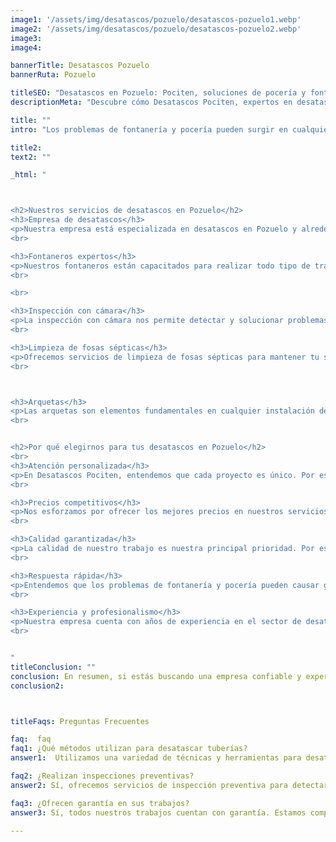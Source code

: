 ```yaml
---
image1: '/assets/img/desatascos/pozuelo/desatascos-pozuelo1.webp'
image2: '/assets/img/desatascos/pozuelo/desatascos-pozuelo2.webp'
image3:
image4:

bannerTitle: Desatascos Pozuelo
bannerRuta: Pozuelo

titleSEO: "Desatascos en Pozuelo: Pociten, soluciones de pocería y fontanería"
descriptionMeta: "Descubre cómo Desatascos Pociten, expertos en desatascos y desatrancos en Pozuelo, ofrece servicios integrales de fontanería, obras de pocería, inspección con cámara y limpieza de fosas sépticas."

title: ""
intro: "Los problemas de fontanería y pocería pueden surgir en cualquier momento y, a menudo, requieren una atención inmediata. En Desatascos Pociten, entendemos la importancia de contar con un aliado de confianza que ofrezca soluciones rápidas y eficientes en estos casos. En este artículo, te presentamos todo lo que necesitas saber sobre nuestros servicios y cómo podemos ser tu mejor opción para solucionar tus problemas de fontanería y pocería en Pozuelo."

title2: 
text2: ""

_html: "



<h2>Nuestros servicios de desatascos en Pozuelo</h2>
<h3>Empresa de desatascos</h3>
<p>Nuestra empresa está especializada en desatascos en Pozuelo y alrededores. Contamos con un equipo de profesionales altamente cualificados para atender cualquier tipo de problema relacionado con tuberías, fosas sépticas y otros sistemas de saneamiento.</p>
<br>

<h3>Fontaneros expertos</h3>
<p>Nuestros fontaneros están capacitados para realizar todo tipo de trabajos relacionados con la fontanería, desde reparaciones hasta instalaciones de sistemas de agua y calefacción. No importa si se trata de un problema menor o una obra de gran envergadura, siempre estaremos a tu disposición para ofrecerte las mejores soluciones.</p>
<br>

<br>

<h3>Inspección con cámara</h3>
<p>La inspección con cámara nos permite detectar y solucionar problemas de manera rápida y eficiente. Nuestros equipos de última generación nos permiten localizar atascos, fugas y otros problemas en tuberías y sistemas de alcantarillado sin necesidad de realizar obras.</p>
<br>

<h3>Limpieza de fosas sépticas</h3>
<p>Ofrecemos servicios de limpieza de fosas sépticas para mantener tu sistema de saneamiento en óptimas condiciones. Realizamos vaciado, limpieza y mantenimiento de fosas sépticas, garantizando la correcta eliminación de los residuos y previniendo problemas futuros.</p>
<br>



<h3>Arquetas</h3>
<p>Las arquetas son elementos fundamentales en cualquier instalación de fontanería. En Desatascos Pociten ofrecemos servicios de limpieza y mantenimiento de arquetas, así como su reparación y sustitución en caso de que sea necesario.</p>
<br>


<h2>Por qué elegirnos para tus desatascos en Pozuelo</h2>
<br>
<h3>Atención personalizada</h3>
<p>En Desatascos Pociten, entendemos que cada proyecto es único. Por eso, ofrecemos atención personalizada a cada uno de nuestros clientes, asegurándonos de entender sus necesidades y proporcionar soluciones adaptadas a cada caso.</p>
<br>

<h3>Precios competitivos</h3>
<p>Nos esforzamos por ofrecer los mejores precios en nuestros servicios de desatascos en Pozuelo, sin sacrificar la calidad del trabajo. Nuestras tarifas son transparentes y ajustadas a las necesidades de cada cliente.</p>
<br>

<h3>Calidad garantizada</h3>
<p>La calidad de nuestro trabajo es nuestra principal prioridad. Por eso, empleamos las mejores técnicas y equipos disponibles en el mercado, y capacitamos constantemente a nuestro personal para garantizar un servicio de excelencia en todos nuestros proyectos de desatascos en Pozuelo.</p>
<br>

<h3>Respuesta rápida</h3>
<p>Entendemos que los problemas de fontanería y pocería pueden causar grandes inconvenientes en tu día a día. Por eso, nos esforzamos en brindar una respuesta rápida y eficiente a tus necesidades, ofreciendo servicios de urgencia las 24 horas del día, los 7 días de la semana.</p>
<br>

<h3>Experiencia y profesionalismo</h3>
<p>Nuestra empresa cuenta con años de experiencia en el sector de desatascos y fontanería, y nuestro equipo de profesionales altamente cualificados garantiza el éxito en cada uno de nuestros proyectos.</p>
<br>


"
titleConclusion: ""
conclusion: En resumen, si estás buscando una empresa confiable y experta en desatascos en Pozuelo, no busques más. En Desatascos Pociten, nos dedicamos a brindar soluciones integrales y de alta calidad en el ámbito de la fontanería y pocería. Nuestro equipo de profesionales altamente capacitados y nuestra amplia gama de servicios nos convierten en la opción ideal para atender tus necesidades, tanto en situaciones de emergencia como en proyectos de mantenimiento preventivo. No dudes en ponerte en contacto con nosotros para obtener más información y descubrir cómo podemos ayudarte a resolver tus problemas de fontanería y pocería de manera eficiente y duradera.
conclusion2: 



titleFaqs: Preguntas Frecuentes

faq:  faq
faq1: ¿Qué métodos utilizan para desatascar tuberías?
answer1:  Utilizamos una variedad de técnicas y herramientas para desatascar tuberías, incluyendo la inspección con cámara, la limpieza con agua a alta presión y la utilización de dispositivos mecánicos especializados. Nuestros profesionales seleccionarán el método más adecuado para cada situación.

faq2: ¿Realizan inspecciones preventivas?
answer2: Sí, ofrecemos servicios de inspección preventiva para detectar posibles problemas en tu sistema de saneamiento antes de que se conviertan en emergencias. Esto te permite ahorrar tiempo y dinero en reparaciones futuras.

faq3: ¿Ofrecen garantía en sus trabajos?
answer3: Sí, todos nuestros trabajos cuentan con garantía. Estamos comprometidos con la satisfacción de nuestros clientes y trabajamos arduamente para asegurar la calidad y durabilidad de nuestras soluciones.

---
```

